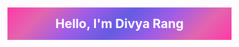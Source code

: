 <!DOCTYPE html>
<html lang="en">
<head>
  <meta charset="UTF-8">
  <meta name="viewport" content="width=device-width, initial-scale=1.0">
  <style>
    h1 {
      text-align: center;
      background: linear-gradient(135deg, #FF39A7 0, #E265AF 16%, #9F5DE6 33%, #655BE2 50%, #9F5DE6 67%, #E265AF 84%, #FF39A7 100%);
      color: white;
      padding: 20px; /* Add padding for better visibility */
    }
  </style>
  <!-- Add a link to an external CSS file if needed -->
  <!-- <link rel="stylesheet" href="styles.css"> -->
</head>
<body>
  <h1>Hello, I'm Divya Rang</h1>
</body>
</html>

